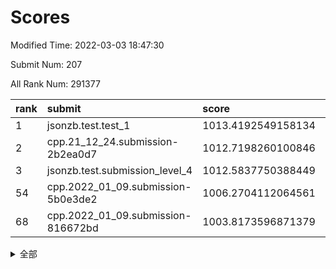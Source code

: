 # Scores

Modified Time: 2022-03-03 18:47:30

Submit Num: 207

All Rank Num: 291377

| rank |               submit               |       score        |       sigma        | pk_num |
| :--- | :--------------------------------- | :----------------- | :----------------- | :----- |
| 1    | jsonzb.test.test_1                 | 1013.4192549158134 | 0.8070380667470617 | 5633   |
| 2    | cpp.21_12_24.submission-2b2ea0d7   | 1012.7198260100846 | 0.7784053061205672 | 5629   |
| 3    | jsonzb.test.submission_level_4     | 1012.5837750388449 | 0.7966460752902434 | 5629   |
| 54   | cpp.2022_01_09.submission-5b0e3de2 | 1006.2704112064561 | 0.7270487496294857 | 5632   |
| 68   | cpp.2022_01_09.submission-816672bd | 1003.8173596871379 | 0.7269016764625098 | 5632   |


<details>
<summary>全部</summary>

| rank |                 submit                 |       score        |       sigma        | pk_num |
| :--- | :------------------------------------- | :----------------- | :----------------- | :----- |
| 1    | jsonzb.test.test_1                     | 1013.4192549158134 | 0.8070380667470617 | 5633   |
| 2    | cpp.21_12_24.submission-2b2ea0d7       | 1012.7198260100846 | 0.7784053061205672 | 5629   |
| 3    | jsonzb.test.submission_level_4         | 1012.5837750388449 | 0.7966460752902434 | 5629   |
| 4    | gobigger.level_3.submission_level_3_43 | 1011.4659229970991 | 0.7743231461671114 | 5636   |
| 5    | gobigger.level_3.submission_level_3_10 | 1011.3894029887033 | 0.7604451005989606 | 5628   |
| 6    | gobigger.level_3.submission_level_3_26 | 1011.3712396782125 | 0.7704650464629462 | 5632   |
| 7    | gobigger.level_3.submission_level_3_42 | 1011.3382902633273 | 0.7773286694260138 | 5630   |
| 8    | gobigger.level_3.submission_level_3_11 | 1011.2350190844342 | 0.7697841383783218 | 5627   |
| 9    | gobigger.level_3.submission_level_3_0  | 1010.8916405062405 | 0.7799797264843485 | 5631   |
| 10   | gobigger.level_3.submission_level_3_7  | 1010.8480161334239 | 0.763452254159416  | 5629   |
| 11   | gobigger.level_3.submission_level_3_29 | 1010.7875172974586 | 0.7574131855822465 | 5631   |
| 12   | gobigger.level_3.submission_level_3_39 | 1010.7224204678806 | 0.7470521408072978 | 5632   |
| 13   | gobigger.level_3.submission_level_3_20 | 1010.5842752982006 | 0.7752171828687289 | 5633   |
| 14   | gobigger.level_3.submission_level_3_35 | 1010.5793245907203 | 0.7750555275752881 | 5631   |
| 15   | gobigger.level_3.submission_level_3_47 | 1010.5590634848224 | 0.7647912286293941 | 5631   |
| 16   | gobigger.level_3.submission_level_3_36 | 1010.5335158727672 | 0.7765607613369985 | 5634   |
| 17   | gobigger.level_3.submission_level_3_6  | 1010.5096029757821 | 0.7418493265531008 | 5635   |
| 18   | gobigger.level_3.submission_level_3_19 | 1010.4679251315521 | 0.750514076806338  | 5631   |
| 19   | gobigger.level_3.submission_level_3_3  | 1010.4201806266022 | 0.7709524710537677 | 5630   |
| 20   | gobigger.level_3.submission_level_3_4  | 1010.4174484955487 | 0.7479578188849267 | 5627   |
| 21   | gobigger.level_3.submission_level_3_5  | 1010.4016981066726 | 0.7706192599277307 | 5629   |
| 22   | gobigger.level_3.submission_level_3_13 | 1010.3916941238291 | 0.7765029607678023 | 5623   |
| 23   | gobigger.level_3.submission_level_3_49 | 1010.348630021344  | 0.7528628564634359 | 5631   |
| 24   | gobigger.level_3.submission_level_3_25 | 1010.2739731799111 | 0.7585542005765421 | 5633   |
| 25   | gobigger.level_3.submission_level_3_14 | 1010.2374897087254 | 0.7670795281843665 | 5632   |
| 26   | gobigger.level_3.submission_level_3_30 | 1010.2062934021523 | 0.7696319512840711 | 5630   |
| 27   | gobigger.level_3.submission_level_3_15 | 1010.1981628678868 | 0.7630830080761429 | 5626   |
| 28   | gobigger.level_3.submission_level_3_16 | 1010.1706737118548 | 0.7442728725702507 | 5630   |
| 29   | gobigger.level_3.submission_level_3_33 | 1010.1705240823308 | 0.7571443563935357 | 5635   |
| 30   | gobigger.level_3.submission_level_3_38 | 1010.1673811242811 | 0.7537259718470013 | 5637   |
| 31   | gobigger.level_3.submission_level_3_31 | 1009.9651185024111 | 0.7454822340859191 | 5629   |
| 32   | gobigger.level_3.submission_level_3_22 | 1009.9436314508072 | 0.7487857163874905 | 5632   |
| 33   | gobigger.level_3.submission_level_3_23 | 1009.8751567011476 | 0.7607058993737128 | 5626   |
| 34   | gobigger.level_3.submission_level_3_40 | 1009.8627710545675 | 0.7737493891652368 | 5637   |
| 35   | gobigger.level_3.submission_level_3_27 | 1009.8138688467595 | 0.7477028695593447 | 5629   |
| 36   | gobigger.level_3.submission_level_3_1  | 1009.7982153399724 | 0.7713075548522281 | 5626   |
| 37   | gobigger.level_3.submission_level_3_17 | 1009.7750048101475 | 0.7708265051109638 | 5634   |
| 38   | gobigger.level_3.submission_level_3_44 | 1009.686495843477  | 0.7655622286163609 | 5634   |
| 39   | gobigger.level_3.submission_level_3_45 | 1009.6235601842294 | 0.7478838314708899 | 5632   |
| 40   | gobigger.level_3.submission_level_3_32 | 1009.5312318419441 | 0.75404017426564   | 5634   |
| 41   | gobigger.level_3.submission_level_3_8  | 1009.5056020810609 | 0.7555643782902209 | 5628   |
| 42   | gobigger.level_3.submission_level_3_18 | 1009.4983716854466 | 0.7457406389767471 | 5632   |
| 43   | gobigger.level_3.submission_level_3_12 | 1009.3965250365449 | 0.7462080951704099 | 5629   |
| 44   | gobigger.level_3.submission_level_3_28 | 1009.3882226415833 | 0.7552712074837252 | 5633   |
| 45   | gobigger.level_3.submission_level_3_34 | 1009.3710962364978 | 0.7400838975718258 | 5630   |
| 46   | gobigger.level_3.submission_level_3_2  | 1009.2715860959487 | 0.762997905038575  | 5631   |
| 47   | gobigger.level_3.submission_level_3_9  | 1009.0167346273643 | 0.7852980308678502 | 5628   |
| 48   | gobigger.level_3.submission_level_3_21 | 1008.938052332384  | 0.7429081123733793 | 5629   |
| 49   | gobigger.level_3.submission_level_3_48 | 1008.9057296270238 | 0.7495773631411027 | 5633   |
| 50   | gobigger.level_3.submission_level_3_37 | 1008.8069409277741 | 0.7481291917934457 | 5634   |
| 51   | gobigger.level_3.submission_level_3_46 | 1008.8023761967372 | 0.7690909637960339 | 5632   |
| 52   | gobigger.level_3.submission_level_3_41 | 1008.7093091752777 | 0.7517368265030933 | 5626   |
| 53   | gobigger.level_3.submission_level_3_24 | 1008.2540825725896 | 0.7369829025804571 | 5629   |
| 54   | cpp.2022_01_09.submission-5b0e3de2     | 1006.2704112064561 | 0.7270487496294857 | 5632   |
| 55   | gobigger.level_1.submission_level_1_31 | 1004.6927439908436 | 0.72968601237225   | 5633   |
| 56   | gobigger.level_1.submission_level_1_49 | 1004.5118147117025 | 0.7329048676012624 | 5630   |
| 57   | gobigger.level_1.submission_level_1_12 | 1004.3870021755429 | 0.7216306123843353 | 5629   |
| 58   | gobigger.level_1.submission_level_1_26 | 1004.3851220346378 | 0.7199410719958372 | 5634   |
| 59   | gobigger.level_1.submission_level_1_21 | 1004.3581978677233 | 0.7184618202929847 | 5630   |
| 60   | gobigger.level_1.submission_level_1_6  | 1004.3209175123807 | 0.7318322823237674 | 5629   |
| 61   | gobigger.level_1.submission_level_1_28 | 1004.2123611296786 | 0.722244861657159  | 5629   |
| 62   | gobigger.level_1.submission_level_1_3  | 1004.1758691832055 | 0.711740149504417  | 5635   |
| 63   | gobigger.level_1.submission_level_1_4  | 1003.9413340478549 | 0.7036533966560159 | 5631   |
| 64   | gobigger.level_1.submission_level_1_24 | 1003.9391754946878 | 0.7136951143783208 | 5632   |
| 65   | gobigger.level_1.submission_level_1_16 | 1003.8587097202502 | 0.7209515992230756 | 5629   |
| 66   | gobigger.level_1.submission_level_1_42 | 1003.8585508828108 | 0.7203140573859371 | 5631   |
| 67   | gobigger.level_1.submission_level_1_48 | 1003.820355917964  | 0.7163341984236825 | 5633   |
| 68   | cpp.2022_01_09.submission-816672bd     | 1003.8173596871379 | 0.7269016764625098 | 5632   |
| 69   | gobigger.level_1.submission_level_1_18 | 1003.7935293832253 | 0.725857702818786  | 5628   |
| 70   | gobigger.level_1.submission_level_1_20 | 1003.7407789832997 | 0.7169585802897883 | 5628   |
| 71   | gobigger.level_1.submission_level_1_41 | 1003.7302853761106 | 0.7160761166232937 | 5631   |
| 72   | gobigger.level_1.submission_level_1_11 | 1003.6581144247738 | 0.7291387840575958 | 5633   |
| 73   | gobigger.level_1.submission_level_1_44 | 1003.6367089700107 | 0.7337411252295762 | 5630   |
| 74   | gobigger.level_1.submission_level_1_8  | 1003.6353544562875 | 0.7161664267435653 | 5628   |
| 75   | gobigger.level_1.submission_level_1_34 | 1003.5809405365642 | 0.7179949562266825 | 5630   |
| 76   | gobigger.level_1.submission_level_1_47 | 1003.5316534195955 | 0.7212021251813137 | 5627   |
| 77   | gobigger.level_1.submission_level_1_23 | 1003.4199939760452 | 0.7144705182653119 | 5628   |
| 78   | gobigger.level_1.submission_level_1_0  | 1003.3995910467645 | 0.7276123039838933 | 5626   |
| 79   | gobigger.level_1.submission_level_1_39 | 1003.3764544936114 | 0.7234090013981624 | 5636   |
| 80   | gobigger.level_1.submission_level_1_38 | 1003.3709936191198 | 0.7134182357371425 | 5631   |
| 81   | gobigger.level_1.submission_level_1_40 | 1003.2955721708372 | 0.7162523940535186 | 5633   |
| 82   | gobigger.level_1.submission_level_1_13 | 1003.2103951875383 | 0.7214288752188347 | 5632   |
| 83   | gobigger.level_1.submission_level_1_25 | 1003.2036881212919 | 0.7189438700018882 | 5627   |
| 84   | gobigger.level_1.submission_level_1_7  | 1003.1965293599482 | 0.718926373753268  | 5631   |
| 85   | gobigger.level_1.submission_level_1_45 | 1003.1535082335674 | 0.7194140134094279 | 5631   |
| 86   | gobigger.level_1.submission_level_1_17 | 1003.0764473326298 | 0.724243712402445  | 5635   |
| 87   | gobigger.level_1.submission_level_1_15 | 1002.9785959546026 | 0.7213905226401267 | 5627   |
| 88   | gobigger.level_1.submission_level_1_1  | 1002.9606687328317 | 0.7179381181698323 | 5629   |
| 89   | gobigger.level_1.submission_level_1_35 | 1002.8295721486717 | 0.7077048250241353 | 5632   |
| 90   | gobigger.level_1.submission_level_1_9  | 1002.7821070142168 | 0.7098009123278249 | 5630   |
| 91   | gobigger.level_1.submission_level_1_36 | 1002.7430536850011 | 0.7282219418438104 | 5628   |
| 92   | gobigger.level_1.submission_level_1_19 | 1002.7097993874432 | 0.7436362955997832 | 5628   |
| 93   | gobigger.level_1.submission_level_1_43 | 1002.7008997056417 | 0.7137308908158069 | 5629   |
| 94   | gobigger.level_1.submission_level_1_33 | 1002.6888728251516 | 0.7210417715167259 | 5633   |
| 95   | gobigger.level_1.submission_level_1_27 | 1002.6728985137336 | 0.7193229360142853 | 5632   |
| 96   | gobigger.level_1.submission_level_1_2  | 1002.6558345371897 | 0.7175200965380905 | 5631   |
| 97   | gobigger.level_1.submission_level_1_14 | 1002.549789076509  | 0.7176535446404051 | 5626   |
| 98   | gobigger.level_1.submission_level_1_30 | 1002.5064387271866 | 0.7149585857957772 | 5632   |
| 99   | gobigger.level_1.submission_level_1_5  | 1002.502635552526  | 0.7090437126177176 | 5628   |
| 100  | gobigger.level_1.submission_level_1_22 | 1002.4951733554547 | 0.7086410859161558 | 5626   |
| 101  | gobigger.level_1.submission_level_1_10 | 1002.4179105607121 | 0.7188808606236544 | 5628   |
| 102  | gobigger.level_1.submission_level_1_46 | 1002.1442785209401 | 0.7159582671211916 | 5631   |
| 103  | gobigger.level_1.submission_level_1_29 | 1002.1348774903774 | 0.7142331436054715 | 5633   |
| 104  | gobigger.level_1.submission_level_1_37 | 1002.0417299507262 | 0.7250909802926457 | 5632   |
| 105  | gobigger.level_1.submission_level_1_32 | 1001.7059106977825 | 0.7101788585239781 | 5622   |
| 106  | gobigger.random.submission_random_9    | 997.2913269216125  | 0.7142125227095175 | 5631   |
| 107  | gobigger.random.submission_random_43   | 997.0400957396189  | 0.7041982086888074 | 5630   |
| 108  | gobigger.random.submission_random_17   | 996.960804460637   | 0.7159442097599795 | 5627   |
| 109  | gobigger.random.submission_random_35   | 996.9141962369571  | 0.7140445461799106 | 5632   |
| 110  | gobigger.random.submission_random_28   | 996.855526482686   | 0.7178191208645609 | 5629   |
| 111  | gobigger.random.submission_random_38   | 996.8354961007736  | 0.7120286580848642 | 5631   |
| 112  | gobigger.random.submission_random_48   | 996.6843821373853  | 0.7055934202017314 | 5633   |
| 113  | gobigger.random.submission_random_37   | 996.5741249600893  | 0.7064057333450964 | 5633   |
| 114  | gobigger.random.submission_random_26   | 996.4848058691782  | 0.6954035478039203 | 5630   |
| 115  | gobigger.random.submission_random_19   | 996.3975522692449  | 0.7049528243431475 | 5630   |
| 116  | gobigger.random.submission_random_25   | 996.3075530370031  | 0.7132322373473302 | 5630   |
| 117  | gobigger.random.submission_random_27   | 996.2666668673115  | 0.70405140210503   | 5635   |
| 118  | gobigger.random.submission_random_8    | 996.2380288860735  | 0.7132566152943257 | 5631   |
| 119  | gobigger.random.submission_random_5    | 996.1520059840146  | 0.7192267194338268 | 5632   |
| 120  | gobigger.random.submission_random_32   | 996.1458074330487  | 0.7174940114245565 | 5632   |
| 121  | gobigger.random.submission_random_13   | 996.0978190290849  | 0.715396108554726  | 5632   |
| 122  | gobigger.random.submission_random_12   | 996.0691500968662  | 0.7001106988023581 | 5631   |
| 123  | gobigger.random.submission_random_10   | 995.9788760724805  | 0.7008722714268962 | 5632   |
| 124  | gobigger.random.submission_random_14   | 995.8918904063914  | 0.7053081501352848 | 5625   |
| 125  | gobigger.random.submission_random_40   | 995.8610325105648  | 0.7045069543950963 | 5632   |
| 126  | gobigger.random.submission_random_31   | 995.8375558677533  | 0.7091784272109601 | 5630   |
| 127  | gobigger.random.submission_random_22   | 995.8327885914025  | 0.7340301028703321 | 5631   |
| 128  | gobigger.random.submission_random_1    | 995.8300380608201  | 0.7107668038284547 | 5626   |
| 129  | gobigger.random.submission_random_11   | 995.8071433259105  | 0.7064971568844318 | 5628   |
| 130  | gobigger.random.submission_random_0    | 995.8064379516117  | 0.7095863644678062 | 5634   |
| 131  | gobigger.random.submission_random_4    | 995.7861089364568  | 0.7125961726258293 | 5631   |
| 132  | gobigger.random.submission_random_6    | 995.7842722220249  | 0.7156600099816257 | 5632   |
| 133  | gobigger.random.submission_random_33   | 995.7614017558276  | 0.6975485066050545 | 5633   |
| 134  | gobigger.random.submission_random_49   | 995.706434918442   | 0.7210215908363324 | 5630   |
| 135  | gobigger.random.submission_random_30   | 995.7026678118439  | 0.7200455116325504 | 5629   |
| 136  | gobigger.random.submission_random_41   | 995.6798544168565  | 0.7221427841663657 | 5634   |
| 137  | gobigger.random.submission_random_44   | 995.6297708252349  | 0.7205888811959388 | 5625   |
| 138  | gobigger.random.submission_random_21   | 995.5499887977859  | 0.7160982793268862 | 5631   |
| 139  | gobigger.random.submission_random_3    | 995.5399352163275  | 0.7013841146968658 | 5627   |
| 140  | gobigger.random.submission_random_2    | 995.538413326808   | 0.711059313316235  | 5639   |
| 141  | gobigger.random.submission_random_18   | 995.4241794258814  | 0.716909114569729  | 5629   |
| 142  | gobigger.random.submission_random_16   | 995.4122409825491  | 0.7018350940984972 | 5629   |
| 143  | gobigger.random.submission_random_20   | 995.3893199047733  | 0.7142465214712735 | 5629   |
| 144  | gobigger.random.submission_random_15   | 995.3375072535566  | 0.7046304992890113 | 5631   |
| 145  | gobigger.random.submission_random_36   | 995.3004196160157  | 0.737531310420372  | 5635   |
| 146  | gobigger.random.submission_random_46   | 995.2826647089738  | 0.7038263354543515 | 5630   |
| 147  | gobigger.random.submission_random_42   | 995.28164314284    | 0.7068750569005565 | 5627   |
| 148  | gobigger.random.submission_random_7    | 995.2716027227285  | 0.7182838561887503 | 5632   |
| 149  | gobigger.random.submission_random_45   | 995.2449463540067  | 0.7196787580003716 | 5630   |
| 150  | gobigger.random.submission_random_39   | 995.2278216488229  | 0.7247203959688935 | 5631   |
| 151  | gobigger.random.submission_random_47   | 995.2114566246511  | 0.7122633404316137 | 5626   |
| 152  | gobigger.random.submission_random_24   | 995.1584711607479  | 0.7313735731896822 | 5627   |
| 153  | gobigger.random.submission_random_29   | 995.0287950601303  | 0.7055181227395155 | 5629   |
| 154  | gobigger.random.submission_random_23   | 994.9057267898816  | 0.6966682575476406 | 5627   |
| 155  | gobigger.level_2.submission_level_2_45 | 994.7873699810377  | 0.7224684766305316 | 5633   |
| 156  | gobigger.random.submission_random_34   | 994.7193414744855  | 0.7156804917075473 | 5630   |
| 157  | gobigger.level_2.submission_level_2_0  | 994.2613228043857  | 0.7336977019894707 | 5629   |
| 158  | gobigger.level_2.submission_level_2_15 | 994.1722166630495  | 0.7313166336239991 | 5629   |
| 159  | gobigger.level_2.submission_level_2_28 | 993.8327158807543  | 0.7370913525422673 | 5635   |
| 160  | gobigger.level_2.submission_level_2_37 | 993.692839682184   | 0.735535660859787  | 5632   |
| 161  | gobigger.level_2.submission_level_2_19 | 993.5324036541143  | 0.7280265434259535 | 5639   |
| 162  | gobigger.level_2.submission_level_2_24 | 993.3141930695299  | 0.733230131510774  | 5631   |
| 163  | gobigger.level_2.submission_level_2_17 | 992.9946617238044  | 0.730663393733464  | 5630   |
| 164  | gobigger.level_2.submission_level_2_29 | 992.8041424635031  | 0.7445224135700284 | 5632   |
| 165  | gobigger.level_2.submission_level_2_11 | 992.7807051007308  | 0.7380641407524311 | 5634   |
| 166  | gobigger.level_2.submission_level_2_27 | 992.7680802389559  | 0.7268440901814005 | 5634   |
| 167  | gobigger.level_2.submission_level_2_12 | 992.7174757752448  | 0.7325766574617867 | 5631   |
| 168  | gobigger.level_2.submission_level_2_18 | 992.7079040492919  | 0.7267782634208929 | 5628   |
| 169  | gobigger.level_2.submission_level_2_3  | 992.7017595670746  | 0.7382418856925875 | 5627   |
| 170  | gobigger.level_2.submission_level_2_36 | 992.4543363813916  | 0.7373122057283604 | 5634   |
| 171  | gobigger.level_2.submission_level_2_2  | 992.4015798741422  | 0.7434991055993109 | 5631   |
| 172  | gobigger.level_2.submission_level_2_40 | 992.380599307847   | 0.7350392532763182 | 5634   |
| 173  | gobigger.level_2.submission_level_2_16 | 992.3374570326284  | 0.7361898881405768 | 5633   |
| 174  | gobigger.level_2.submission_level_2_35 | 992.3232338666114  | 0.7608515393509059 | 5627   |
| 175  | gobigger.level_2.submission_level_2_13 | 992.2989515449585  | 0.7587639033940906 | 5628   |
| 176  | gobigger.level_2.submission_level_2_21 | 992.2985889466939  | 0.7600948799125554 | 5630   |
| 177  | gobigger.level_2.submission_level_2_49 | 992.1854855289017  | 0.7437125112456531 | 5631   |
| 178  | gobigger.level_2.submission_level_2_25 | 992.1363518222793  | 0.7542195421448463 | 5629   |
| 179  | gobigger.level_2.submission_level_2_31 | 992.135200905632   | 0.7481317449737149 | 5630   |
| 180  | gobigger.level_2.submission_level_2_30 | 992.1206723402672  | 0.7287927441602818 | 5624   |
| 181  | gobigger.level_2.submission_level_2_38 | 992.0938614113742  | 0.737178281488022  | 5625   |
| 182  | gobigger.level_2.submission_level_2_26 | 992.0924868778761  | 0.7614614576991908 | 5626   |
| 183  | gobigger.level_2.submission_level_2_39 | 992.0014122605606  | 0.7578469383518228 | 5633   |
| 184  | gobigger.level_2.submission_level_2_1  | 991.9981600483213  | 0.7501003846590251 | 5633   |
| 185  | gobigger.level_2.submission_level_2_41 | 991.8554223806606  | 0.755748792928908  | 5633   |
| 186  | gobigger.level_2.submission_level_2_22 | 991.8094115499651  | 0.7609525039084847 | 5634   |
| 187  | gobigger.level_2.submission_level_2_42 | 991.7533104229217  | 0.7590409882295671 | 5626   |
| 188  | gobigger.level_2.submission_level_2_14 | 991.7129521069993  | 0.7409860695927573 | 5629   |
| 189  | gobigger.level_2.submission_level_2_4  | 991.4492688196466  | 0.7571729851636388 | 5633   |
| 190  | gobigger.level_2.submission_level_2_9  | 991.4404503835264  | 0.7519821814990905 | 5623   |
| 191  | gobigger.level_2.submission_level_2_8  | 991.4075972763161  | 0.7422112006812849 | 5627   |
| 192  | gobigger.level_2.submission_level_2_7  | 991.347674569814   | 0.7596701274071586 | 5626   |
| 193  | gobigger.level_2.submission_level_2_33 | 991.326423362703   | 0.7595699825882783 | 5631   |
| 194  | gobigger.level_2.submission_level_2_5  | 991.2506129782615  | 0.7639760469403778 | 5634   |
| 195  | gobigger.level_2.submission_level_2_44 | 991.0687945066734  | 0.7512117452439417 | 5625   |
| 196  | gobigger.level_2.submission_level_2_32 | 991.0512319685703  | 0.7553181560089577 | 5633   |
| 197  | gobigger.level_2.submission_level_2_48 | 991.0258644752854  | 0.756004493899065  | 5635   |
| 198  | gobigger.level_2.submission_level_2_23 | 990.9697155165671  | 0.7450012495930735 | 5627   |
| 199  | gobigger.level_2.submission_level_2_46 | 990.9097126172759  | 0.7484583179213421 | 5631   |
| 200  | gobigger.level_2.submission_level_2_20 | 990.8725618261795  | 0.7656428703337118 | 5631   |
| 201  | gobigger.level_2.submission_level_2_34 | 990.8064879710485  | 0.7689409361954735 | 5631   |
| 202  | gobigger.level_2.submission_level_2_43 | 990.5471773717089  | 0.7677670041522077 | 5636   |
| 203  | gobigger.level_2.submission_level_2_10 | 990.3896767097325  | 0.7846261451530334 | 5631   |
| 204  | gobigger.level_2.submission_level_2_6  | 990.1176986005188  | 0.7534021874353507 | 5623   |
| 205  | gobigger.level_2.submission_level_2_47 | 989.9119517652612  | 0.7716913486967998 | 5633   |
| 206  | gobigger.none.submission_none_0        | 978.779461107605   | 1.1785053697271044 | 5632   |
| 207  | gobigger.none.submission_none_1        | 976.3622624006413  | 1.5090952804775113 | 5632   |

</details>